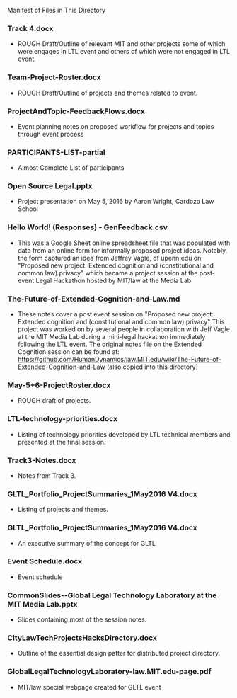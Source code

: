 Manifest of Files in This Directory 

### Track 4.docx
* ROUGH Draft/Outline of relevant MIT and other projects some of which were engages in LTL event and others of which were not engaged in LTL event. 

### Team-Project-Roster.docx
* ROUGH Draft/Outline of projects and themes related to event.  

### ProjectAndTopic-FeedbackFlows.docx
* Event planning notes on proposed workflow for projects and topics through event process

### PARTICIPANTS-LIST-partial
* Almost Complete List of participants 

### Open Source Legal.pptx
* Project presentation on May 5, 2016 by Aaron Wright, Cardozo Law School

### Hello World! (Responses) - GenFeedback.csv
* This was a Google Sheet online spreadsheet file that was populated with data from an online form for informally proposed project ideas.  Notably, the form captured an idea from Jeffrey Vagle, of upenn.edu on "Proposed new project: Extended cognition and (constitutional and common law) privacy" which became a project session at the post-event Legal Hackathon hosted by MIT/law at the Media Lab.

### The-Future-of-Extended-Cognition-and-Law.md
* These notes cover a post event session on "Proposed new project: Extended cognition and (constitutional and common law) privacy" This project was worked on by several people in collaboration with Jeff Vagle at the MIT Media Lab during a mini-legal hackathon immediately following the LTL event. The original notes file on the Extended Cognition session can be found at: https://github.com/HumanDynamics/law.MIT.edu/wiki/The-Future-of-Extended-Cognition-and-Law (also copied into this directory]

### May-5+6-ProjectRoster.docx
* ROUGH draft of projects. 

### LTL-technology-priorities.docx
* Listing of technology priorities developed by LTL technical members and presented at the final session. 

### Track3-Notes.docx
* Notes from Track 3.  

### GLTL_Portfolio_ProjectSummaries_1May2016 V4.docx
* Listing of projects and themes.

### GLTL_Portfolio_ProjectSummaries_1May2016 V4.docx
* An executive summary of the concept for GLTL

### Event Schedule.docx
* Event schedule

### CommonSlides--Global Legal Technology Laboratory at the MIT Media Lab.pptx
* Slides containing most of the session notes.

### CityLawTechProjectsHacksDirectory.docx
* Outline of the essential design patter for distributed project directory.

### GlobalLegalTechnologyLaboratory-law.MIT.edu-page.pdf
* MIT/law special webpage created for GLTL event
